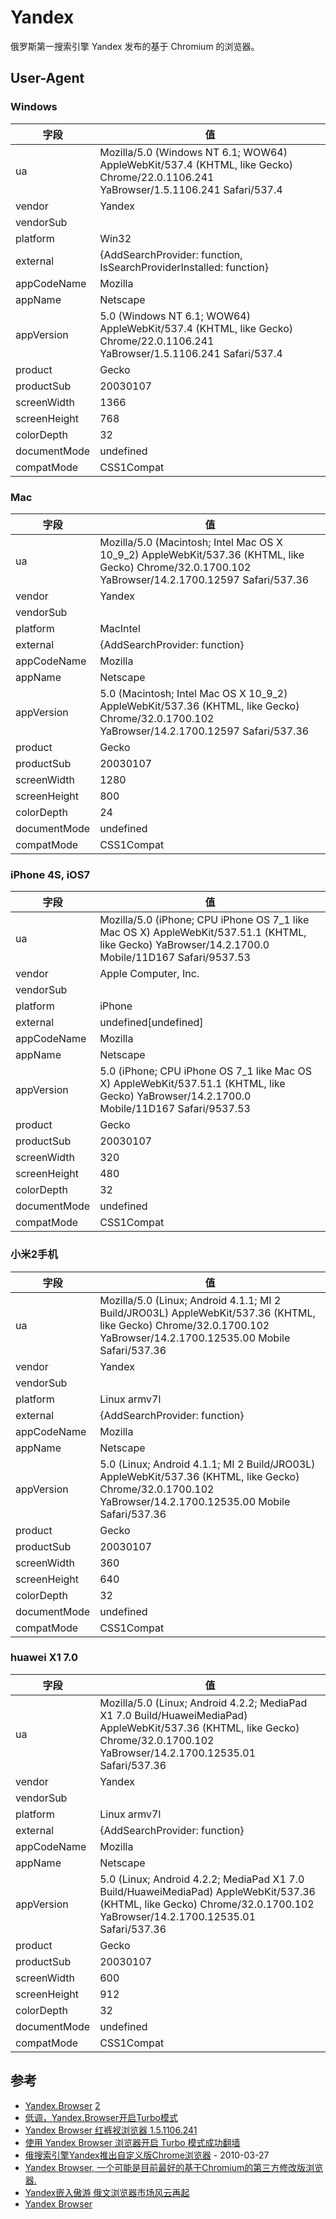 
# Yandex

俄罗斯第一搜索引擎 Yandex 发布的基于 Chromium 的浏览器。

## User-Agent

### Windows

| 字段         | 值                                                                                                                                 |
|--------------|------------------------------------------------------------------------------------------------------------------------------------|
| ua           | Mozilla/5.0 (Windows NT 6.1; WOW64) AppleWebKit/537.4 (KHTML, like Gecko) Chrome/22.0.1106.241 YaBrowser/1.5.1106.241 Safari/537.4 |
| vendor       | Yandex                                                                                                                             |
| vendorSub    |                                                                                                                                    |
| platform     | Win32                                                                                                                              |
| external     | {AddSearchProvider: function, IsSearchProviderInstalled: function}                                                                 |
| appCodeName  | Mozilla                                                                                                                            |
| appName      | Netscape                                                                                                                           |
| appVersion   | 5.0 (Windows NT 6.1; WOW64) AppleWebKit/537.4 (KHTML, like Gecko) Chrome/22.0.1106.241 YaBrowser/1.5.1106.241 Safari/537.4         |
| product      | Gecko                                                                                                                              |
| productSub   | 20030107                                                                                                                           |
| screenWidth  | 1366                                                                                                                               |
| screenHeight | 768                                                                                                                                |
| colorDepth   | 32                                                                                                                                 |
| documentMode | undefined                                                                                                                          |
| compatMode   | CSS1Compat                                                                                                                         |

### Mac

| 字段         | 值                                                                                                                                                 |
|--------------|----------------------------------------------------------------------------------------------------------------------------------------------------|
| ua           | Mozilla/5.0 (Macintosh; Intel Mac OS X 10_9_2) AppleWebKit/537.36 (KHTML, like Gecko) Chrome/32.0.1700.102 YaBrowser/14.2.1700.12597 Safari/537.36 |
| vendor       | Yandex                                                                                                                                             |
| vendorSub    |                                                                                                                                                    |
| platform     | MacIntel                                                                                                                                           |
| external     | {AddSearchProvider: function}                                                                                                                      |
| appCodeName  | Mozilla                                                                                                                                            |
| appName      | Netscape                                                                                                                                           |
| appVersion   | 5.0 (Macintosh; Intel Mac OS X 10_9_2) AppleWebKit/537.36 (KHTML, like Gecko) Chrome/32.0.1700.102 YaBrowser/14.2.1700.12597 Safari/537.36         |
| product      | Gecko                                                                                                                                              |
| productSub   | 20030107                                                                                                                                           |
| screenWidth  | 1280                                                                                                                                               |
| screenHeight | 800                                                                                                                                                |
| colorDepth   | 24                                                                                                                                                 |
| documentMode | undefined                                                                                                                                          |
| compatMode   | CSS1Compat                                                                                                                                         |

### iPhone 4S, iOS7

| 字段         | 值                                                                                                                                                |
|--------------|---------------------------------------------------------------------------------------------------------------------------------------------------|
| ua           | Mozilla/5.0 (iPhone; CPU iPhone OS 7_1 like Mac OS X) AppleWebKit/537.51.1 (KHTML, like Gecko) YaBrowser/14.2.1700.0 Mobile/11D167 Safari/9537.53 |
| vendor       | Apple Computer, Inc.                                                                                                                              |
| vendorSub    |                                                                                                                                                   |
| platform     | iPhone                                                                                                                                            |
| external     | undefined[undefined]                                                                                                                              |
| appCodeName  | Mozilla                                                                                                                                           |
| appName      | Netscape                                                                                                                                          |
| appVersion   | 5.0 (iPhone; CPU iPhone OS 7_1 like Mac OS X) AppleWebKit/537.51.1 (KHTML, like Gecko) YaBrowser/14.2.1700.0 Mobile/11D167 Safari/9537.53         |
| product      | Gecko                                                                                                                                             |
| productSub   | 20030107                                                                                                                                          |
| screenWidth  | 320                                                                                                                                               |
| screenHeight | 480                                                                                                                                               |
| colorDepth   | 32                                                                                                                                                |
| documentMode | undefined                                                                                                                                         |
| compatMode   | CSS1Compat                                                                                                                                        |

### 小米2手机

| 字段         | 值                                                                                                                                                                  |
|--------------|---------------------------------------------------------------------------------------------------------------------------------------------------------------------|
| ua           | Mozilla/5.0 (Linux; Android 4.1.1; MI 2 Build/JRO03L) AppleWebKit/537.36 (KHTML, like Gecko) Chrome/32.0.1700.102 YaBrowser/14.2.1700.12535.00 Mobile Safari/537.36 |
| vendor       | Yandex                                                                                                                                                              |
| vendorSub    |                                                                                                                                                                     |
| platform     | Linux armv7l                                                                                                                                                        |
| external     | {AddSearchProvider: function}                                                                                                                                       |
| appCodeName  | Mozilla                                                                                                                                                             |
| appName      | Netscape                                                                                                                                                            |
| appVersion   | 5.0 (Linux; Android 4.1.1; MI 2 Build/JRO03L) AppleWebKit/537.36 (KHTML, like Gecko) Chrome/32.0.1700.102 YaBrowser/14.2.1700.12535.00 Mobile Safari/537.36         |
| product      | Gecko                                                                                                                                                               |
| productSub   | 20030107                                                                                                                                                            |
| screenWidth  | 360                                                                                                                                                                 |
| screenHeight | 640                                                                                                                                                                 |
| colorDepth   | 32                                                                                                                                                                  |
| documentMode | undefined                                                                                                                                                           |
| compatMode   | CSS1Compat                                                                                                                                                          |

### huawei X1 7.0

| 字段         | 值                                                                                                                                                                              |
|--------------|---------------------------------------------------------------------------------------------------------------------------------------------------------------------------------|
| ua           | Mozilla/5.0 (Linux; Android 4.2.2; MediaPad X1 7.0 Build/HuaweiMediaPad) AppleWebKit/537.36 (KHTML, like Gecko) Chrome/32.0.1700.102 YaBrowser/14.2.1700.12535.01 Safari/537.36 |
| vendor       | Yandex                                                                                                                                                                          |
| vendorSub    |                                                                                                                                                                                 |
| platform     | Linux armv7l                                                                                                                                                                    |
| external     | {AddSearchProvider: function}                                                                                                                                                   |
| appCodeName  | Mozilla                                                                                                                                                                         |
| appName      | Netscape                                                                                                                                                                        |
| appVersion   | 5.0 (Linux; Android 4.2.2; MediaPad X1 7.0 Build/HuaweiMediaPad) AppleWebKit/537.36 (KHTML, like Gecko) Chrome/32.0.1700.102 YaBrowser/14.2.1700.12535.01 Safari/537.36         |
| product      | Gecko                                                                                                                                                                           |
| productSub   | 20030107                                                                                                                                                                        |
| screenWidth  | 600                                                                                                                                                                             |
| screenHeight | 912                                                                                                                                                                             |
| colorDepth   | 32                                                                                                                                                                              |
| documentMode | undefined                                                                                                                                                                       |
| compatMode   | CSS1Compat                                                                                                                                                                      |

## 参考

* [Yandex.Browser](http://browser.yandex.com/)
    [2](http://www.yandexbrowser.org/)
* [低调，Yandex.Browser开启Turbo模式](http://www.enkoo.net/yandex-browser.html)
* [Yandex Browser 红裤衩浏览器 1.5.1106.241](http://bbs.kafan.cn/thread-1383950-1-1.html)
* [使用 Yandex Browser 浏览器开启 Turbo 模式成功翻墙](http://loveplus.me/2012/12/yandex-browser-open-turbo/)
* [俄搜索引擎Yandex推出自定义版Chrome浏览器](http://tech.qq.com/a/20100327/000072.htm) - 2010-03-27
* [Yandex Browser, 一个可能是目前最好的基于Chromium的第三方修改版浏览器.](http://www.v2ex.com/t/56160)
* [Yandex嵌入傲游 俄文浏览器市场风云再起](http://pcedu.pconline.com.cn/softnews/yejie/0910/1871955.html)
* [Yandex Browser](http://en.wikipedia.org/wiki/Yandex.Browser)
